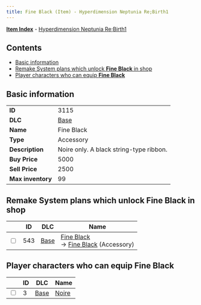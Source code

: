 ```yaml
---
title: Fine Black (Item) - Hyperdimension Neptunia Re;Birth1
---
```


[**Item Index**](/neptunia/rb1/item/index.html) - [Hyperdimension Neptunia Re;Birth1](/neptunia/rb1)

## Contents

- [Basic information](#basic-information)
- [Remake System plans which unlock **Fine Black** in shop](#remake-system-plans-which-unlock-fine-black-in-shop)
- [Player characters who can equip **Fine Black**](#player-characters-who-can-equip-fine-black)

## Basic information

|   |   |
| -- | -- |
| **ID** | 3115 |
| **DLC** | [Base](/neptunia/rb1/dlc/1-base.html) |
| **Name** | Fine Black |
| **Type** | Accessory |
| **Description** | Noire only. A black string-type ribbon. |
| **Buy Price** | 5000 |
| **Sell Price** | 2500 |
| **Max inventory** | 99 |


## Remake System plans which unlock **Fine Black** in shop

|    | ID | DLC | Name |
| -- | -- | --- | ---- |
| <input type="checkbox" id="rb1-remake-1-543" class="trackbox" /> | 543 | [Base](/neptunia/rb1/dlc/1-base.html) | [Fine Black](/neptunia/rb1/remake/1-543-fine-black.html)<br /> → [Fine Black](/neptunia/rb1/item/1-3115-fine-black.html) (Accessory) |


## Player characters who can equip **Fine Black**

|    | ID | DLC | Name |
| -- | -- | --- | ---- |
| <input type="checkbox" id="rb1-player-1-3" class="trackbox" /> | 3 | [Base](/neptunia/rb1/dlc/1-base.html) | [Noire](/neptunia/rb1/player/1-3-noire.html) |

